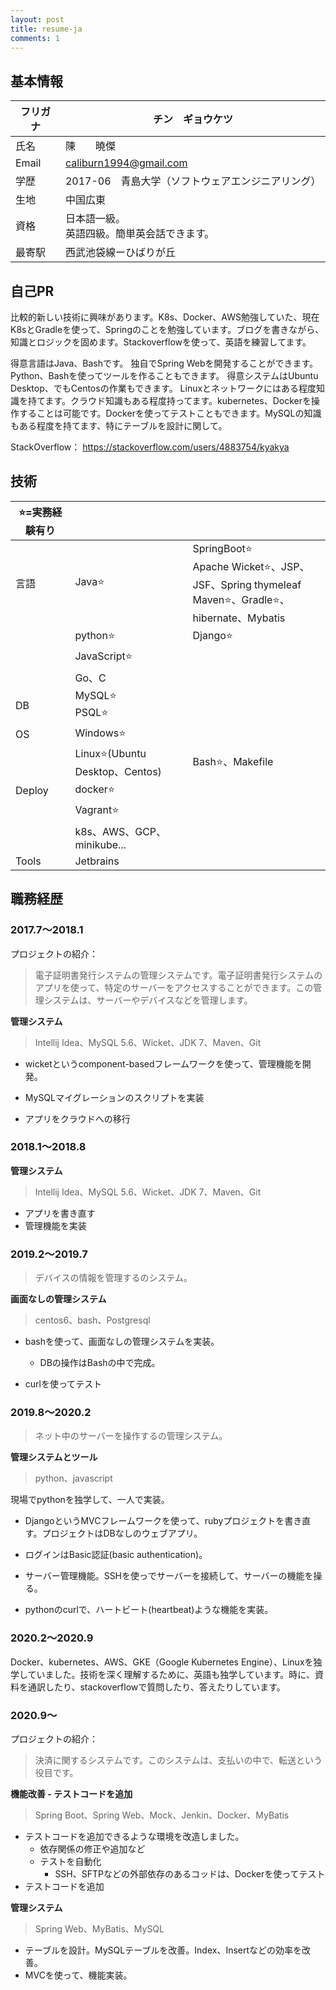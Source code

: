 ```yaml
---
layout: post
title: resume-ja
comments: 1
---
```





## 基本情報

| フリガナ | チン　ギョウケツ                                  |
| -------- | ------------------------------------------------- |
| 氏名     | 陳　　曉傑                                        |
| Email    | caliburn1994@gmail.com                            |
| 学歴     | 2017-06　青島大学（ソフトウェアエンジニアリング） |
| 生地     | 中国広東                                          |
| 資格     | 日本語一級。<br />英語四級。簡単英会話できます。  |
| 最寄駅   | 西武池袋線ーひばりが丘                            |

## 自己PR

比較的新しい技術に興味があります。K8s、Docker、AWS勉強していた、現在K8sとGradleを使って、Springのことを勉強しています。ブログを書きながら、知識とロジックを固めます。Stackoverflowを使って、英語を練習してます。

得意言語はJava、Bashです。 独自でSpring Webを開発することができます。Python、Bashを使ってツールを作ることもできます。 得意システムはUbuntu Desktop、でもCentosの作業もできます。 Linuxとネットワークにはある程度知識を持てます。クラウド知識もある程度持ってます。kubernetes、Dockerを操作することは可能です。Dockerを使ってテストこともできます。MySQLの知識もある程度を持てます、特にテーブルを設計に関して。

StackOverflow： https://stackoverflow.com/users/4883754/kyakya

## 技術

| ⭐=実務経験有り |                                |                                                              |
| -------------- | ------------------------------ | ------------------------------------------------------------ |
| 言語           | Java⭐                          | SpringBoot⭐<br />Apache Wicket⭐、JSP、JSF、Spring thymeleaf<br />Maven⭐、Gradle⭐、hibernate、Mybatis |
|                | python⭐                        | Django⭐                                                      |
|                | JavaScript⭐                    |                                                              |
|                | Go、C                          |                                                              |
| DB             | MySQL⭐<br />PSQL⭐              |                                                              |
| OS             | Windows⭐                       |                                                              |
|                | Linux⭐(Ubuntu Desktop、Centos) | Bash⭐、Makefile                                              |
| Deploy         | docker⭐                        |                                                              |
|                | Vagrant⭐                       |                                                              |
|                | k8s、AWS、GCP、minikube...     |                                                              |
| Tools          | Jetbrains                      |                                                              |

## 職務経歴

### 2017.7～2018.1

プロジェクトの紹介：

> 電子証明書発行システムの管理システムです。電子証明書発行システムのアプリを使って、特定のサーバーをアクセスすることができます。この管理システムは、サーバーやデバイスなどを管理します。

**管理システム**

> Intellij Idea、MySQL 5.6、Wicket、JDK 7、Maven、Git

- wicketというcomponent-basedフレームワークを使って、管理機能を開発。

- MySQLマイグレーションのスクリプトを実装
- アプリをクラウドへの移行

### 2018.1～2018.8

**管理システム**

> Intellij Idea、MySQL 5.6、Wicket、JDK 7、Maven、Git

- アプリを書き直す
- 管理機能を実装

### 2019.2～2019.7

> デバイスの情報を管理するのシステム。

**画面なしの管理システム**

> centos6、bash、Postgresql

- bashを使って、画面なしの管理システムを実装。

  - DBの操作はBashの中で完成。
- curlを使ってテスト

### 2019.8～2020.2

> ネット中のサーバーを操作するの管理システム。

**管理システムとツール**

> python、javascript

現場でpythonを独学して、一人で実装。

- DjangoというMVCフレームワークを使って、rubyプロジェクトを書き直す。プロジェクトはDBなしのウェブアプリ。

- ログインはBasic認証(basic authentication)。
- サーバー管理機能。SSHを使っでサーバーを接続して、サーバーの機能を操る。
- pythonのcurlで、ハートビート(heartbeat)ような機能を実装。

### 2020.2～2020.9

Docker、kubernetes、AWS、GKE（Google Kubernetes Engine）、Linuxを独学していました。技術を深く理解するために、英語も独学しています。時に、資料を通訳したり、stackoverflowで質問したり、答えたりしています。

### 2020.9～

プロジェクトの紹介：

> 決済に関するシステムです。このシステムは、支払いの中で、転送という役目です。

**機能改善 - テストコードを追加**

> Spring Boot、Spring Web、Mock、Jenkin、Docker、MyBatis

- テストコードを追加できるような環境を改造しました。
  - 依存関係の修正や追加など
  - テストを自動化
    - SSH、SFTPなどの外部依存のあるコッドは、Dockerを使ってテスト
- テストコードを追加

**管理システム**

> Spring Web、MyBatis、MySQL

- テーブルを設計。MySQLテーブルを改善。Index、Insertなどの効率を改善。
- MVCを使って、機能実装。